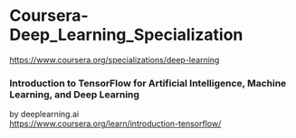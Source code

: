 # Coursera-Deep_Learning_Specialization

https://www.coursera.org/specializations/deep-learning


### Introduction to TensorFlow for Artificial Intelligence, Machine Learning, and Deep Learning  
by deeplearning.ai  
https://www.coursera.org/learn/introduction-tensorflow/
